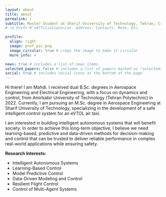 ```yaml
---
layout: about
title: about
permalink: /
subtitle: Master Student at Sharif University of Technology, Tehran, Iran
# <a href='#'>Affiliations</a>. Address. Contacts. Moto. Etc.

profile:
  align: right
  image: prof_pic.png
  image_circular: true # crops the image to make it circular
  more_info: >

news: true # includes a list of news items
selected_papers: false # includes a list of papers marked as "selected={true}"
social: true # includes social icons at the bottom of the page
---
```


Hi there! I am Mahdi. I received dual B.Sc. degrees in Aerospace Engineering and Electrical Engineering, with a focus on dynamics and control, from Amirkabir University of Technology (Tehran Polytechnic) in 2022. Currently, I am pursuing an M.Sc. degree in Aerospace Engineering at Sharif University of Technology, specializing in the development of a safe intelligent control system for an eVTOL air taxi.

I am interested in building intelligent autonomous systems that will benefit society. In order to achieve this long-term objective,  I believe we need learning-based, predictive and data-driven methods for decision-making and control that can be trusted to deliver reliable performance in complex real-world applications while ensuring safety.

**Research Interests:**
* Intelligent Autonomous Systems
* Learning-Based Control
* Model Predictive Control 
* Data-Driven Modeling and Control
* Resilient Flight Control
* Control of Multi-Agent Systems
